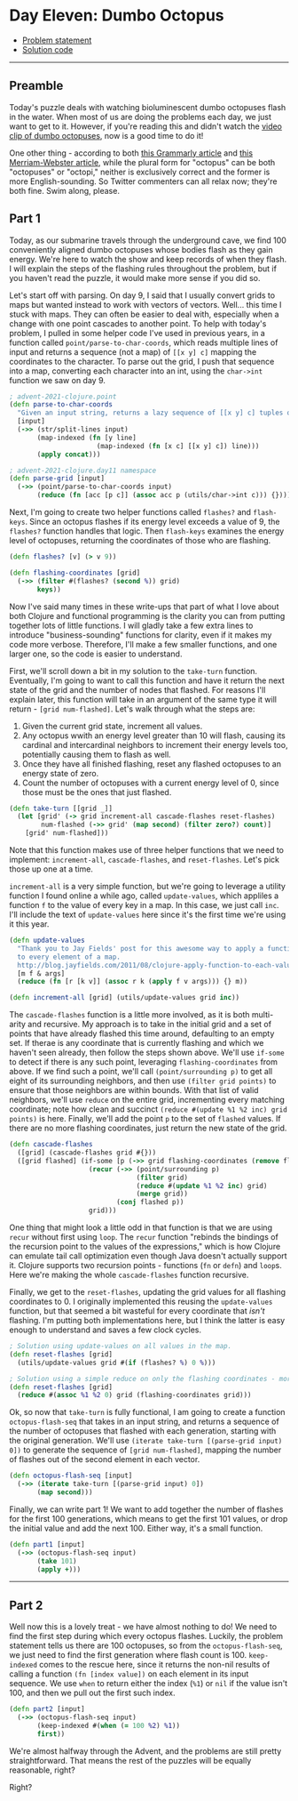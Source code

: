 # Day Eleven: Dumbo Octopus

* [Problem statement](https://adventofcode.com/2021/day/11)
* [Solution code](https://github.com/abyala/advent-2021-clojure/blob/master/src/advent_2021_clojure/day11.clj)

---

## Preamble

Today's puzzle deals with watching bioluminescent dumbo octopuses flash in the water. When most of us are doing the
problems each day, we just want to get to it. However, if you're reading this and didn't watch the
[video clip of dumbo octopuses](https://www.youtube.com/watch?v=eih-VSaS2g0), now is a good time to do it!

One other thing - according to both [this Grammarly article](https://www.grammarly.com/blog/octopi-octopuses/) and
[this Merriam-Webster article](https://www.merriam-webster.com/words-at-play/the-many-plurals-of-octopus-octopi-octopuses-octopodes), while the
plural form for "octopus" can be both "octopuses" or "octopi," neither is exclusively correct and the former is more
English-sounding. So Twitter commenters can all relax now; they're both fine. Swim along, please.

## Part 1

Today, as our submarine travels through the underground cave, we find 100 conveniently aligned dumbo octopuses whose
bodies flash as they gain energy. We're here to watch the show and keep records of when they flash. I will explain
the steps of the flashing rules throughout the problem, but if you haven't read the puzzle, it would make more sense
if you did so.

Let's start off with parsing. On day 9, I said that I usually convert grids to maps but wanted instead to work with
vectors of vectors. Well... this time I stuck with maps. They can often be easier to deal with, especially when a
change with one point cascades to another point. To help with today's problem, I pulled in some helper code I've used
in previous years, in a function called `point/parse-to-char-coords`, which reads multiple lines of input and returns
a sequence (not a map) of `[[x y] c]` mapping the coordinates to the character. To parse out the grid, I push that
sequence into a map, converting each character into an int, using the `char->int` function we saw on day 9.

```clojure
; advent-2021-clojure.point
(defn parse-to-char-coords
  "Given an input string, returns a lazy sequence of [[x y] c] tuples of [x y] coords to each character c."
  [input]
  (->> (str/split-lines input)
       (map-indexed (fn [y line]
                      (map-indexed (fn [x c] [[x y] c]) line)))
       (apply concat)))

; advent-2021-clojure.day11 namespace
(defn parse-grid [input]
  (->> (point/parse-to-char-coords input)
       (reduce (fn [acc [p c]] (assoc acc p (utils/char->int c))) {})))
```

Next, I'm going to create two helper functions called `flashes?` and `flash-keys`. Since an octopus flashes if its
energy level exceeds a value of 9, the `flashes?` function handles that logic. Then `flash-keys` examines the energy
level of octopuses, returning the coordinates of those who are flashing.

```clojure
(defn flashes? [v] (> v 9))

(defn flashing-coordinates [grid]
  (->> (filter #(flashes? (second %)) grid)
       keys))
```

Now I've said many times in these write-ups that part of what I love about both Clojure and functional programming is
the clarity you can from putting together lots of little functions. I will gladly take a few extra lines to introduce
"business-sounding" functions for clarity, even if it makes my code more verbose.  Therefore, I'll make a few smaller
functions, and one larger one, so the code is easier to understand.

First, we'll scroll down a bit in my solution to the `take-turn` function. Eventually, I'm going to want to call this
function and have it return the next state of the grid and the number of nodes that flashed. For reasons I'll explain
later, this function will take in an argument of the same type it will return - `[grid num-flashed]`. Let's walk
through what the steps are:
1. Given the current grid state, increment all values.
2. Any octopus wwith an energy level greater than 10 will flash, causing its cardinal and intercardinal neighbors to
increment their energy levels too, potentially causing them to flash as well.
3. Once they have all finished flashing, reset any flashed octopuses to an energy state of zero.
4. Count the number of octopuses with a current energy level of 0, since those must be the ones that just flashed.

```clojure
(defn take-turn [[grid _]]
  (let [grid' (-> grid increment-all cascade-flashes reset-flashes)
        num-flashed (->> grid' (map second) (filter zero?) count)]
    [grid' num-flashed]))
```

Note that this function makes use of three helper functions that we need to implement: `increment-all`,
`cascade-flashes`, and `reset-flashes`. Let's pick those up one at a time.

`increment-all` is a very simple function, but we're going to leverage a utility function I found online a while ago,
called `update-values`, which appliles a function `f` to the value of every key in a map. In this case, we just call
`inc`. I'll include the text of `update-values` here since it's the first time we're using it this year.

```clojure
(defn update-values
  "Thank you to Jay Fields' post for this awesome way to apply a function
  to every element of a map.
  http://blog.jayfields.com/2011/08/clojure-apply-function-to-each-value-of.html"
  [m f & args]
  (reduce (fn [r [k v]] (assoc r k (apply f v args))) {} m))

(defn increment-all [grid] (utils/update-values grid inc))
```

The `cascade-flashes` function is a little more involved, as it is both multi-arity and recursive. My approach is to
take in the initial grid and a set of points that have already flashed this time around, defaulting to an empty set.
If therae is any coordinate that is currently flashing and which we haven't seen already, then follow the steps shown
above. We'll use `if-some` to detect if there is any such point, leveraging `flashing-coordinates` from above. If we
find such a point, we'll call `(point/surrounding p)` to get all eight of its surrounding neighbors, and then use
`(filter grid points)` to ensure that those neighbors are within bounds. With that list of valid neighbors, we'll
use `reduce` on the entire grid, incrementing every matching coordinate; note how clean and succinct
`(reduce #(update %1 %2 inc) grid points)` is here. Finally, we'll add the point `p` to the set of `flashed` values.
If there are no more flashing coordinates, just return the new state of the grid.

```clojure
(defn cascade-flashes
  ([grid] (cascade-flashes grid #{}))
  ([grid flashed] (if-some [p (->> grid flashing-coordinates (remove flashed) first)]
                    (recur (->> (point/surrounding p)
                                (filter grid)
                                (reduce #(update %1 %2 inc) grid)
                                (merge grid))
                           (conj flashed p))
                    grid)))
```

One thing that might look a little odd in that function is that we are using `recur` without first using `loop`. The
`recur` function "rebinds the bindings of the recursion point to the values of the expressions," which is how Clojure
can emulate tail call optimization even though Java doesn't actually support it. Clojure supports two recursion points -
functions (`fn` or `defn`) and `loop`s. Here we're making the whole `cascade-flashes` function recursive.

Finally, we get to the `reset-flashes`, updating the grid values for all flashing coordinates to 0. I originally
implemented this reusing the `update-values` function, but that seemed a bit wasteful for every coordinate that _isn't_
flashing. I'm putting both implementations here, but I think the latter is easy enough to understand and saves a few
clock cycles.

```clojure
; Solution using update-values on all values in the map.
(defn reset-flashes [grid]
  (utils/update-values grid #(if (flashes? %) 0 %)))

; Solution using a simple reduce on only the flashing coordinates - more efficient.
(defn reset-flashes [grid]
  (reduce #(assoc %1 %2 0) grid (flashing-coordinates grid)))
```

Ok, so now that `take-turn` is fully functional, I am going to create a function `octopus-flash-seq` that takes in an
input string, and returns a sequence of the number of octopuses that flashed with each generation, starting with the
original generation. We'll use `(iterate take-turn [(parse-grid input) 0])` to generate the sequence of
`[grid num-flashed]`, mapping the number of flashes out of the second element in each vector.

```clojure
(defn octopus-flash-seq [input]
  (->> (iterate take-turn [(parse-grid input) 0])
       (map second)))
```

Finally, we can write part 1! We want to add together the number of flashes for the first 100 generations, which means
to get the first 101 values, or drop the initial value and add the next 100. Either way, it's a small function.

```clojure
(defn part1 [input]
  (->> (octopus-flash-seq input)
       (take 101)
       (apply +)))
```

---

## Part 2

Well now this is a lovely treat - we have almost nothing to do! We need to find the first step during which every
octopus flashes. Luckily, the problem statement tells us there are 100 octopuses, so from the `octopus-flash-seq`, we
just need to find the first generation where flash count is 100. `keep-indexed` comes to the rescue here, since it
returns the non-nil results of calling a function `(fn [index value])` on each element in its input sequence. We use
`when` to return either the index (`%1`) or `nil` if the value isn't 100, and then we pull out the first such index.

```clojure
(defn part2 [input]
  (->> (octopus-flash-seq input)
       (keep-indexed #(when (= 100 %2) %1))
       first))
```

We're almost halfway through the Advent, and the problems are still pretty straightforward.  That means the rest of the
puzzles will be equally reasonable, right?

Right?